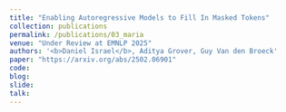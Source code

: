 ```yaml
---
title: "Enabling Autoregressive Models to Fill In Masked Tokens"
collection: publications
permalink: /publications/03_maria
venue: "Under Review at EMNLP 2025"
authors: '<b>Daniel Israel</b>, Aditya Grover, Guy Van den Broeck'
paper: "https://arxiv.org/abs/2502.06901"
code:
blog:
slide:
talk:
---
```

